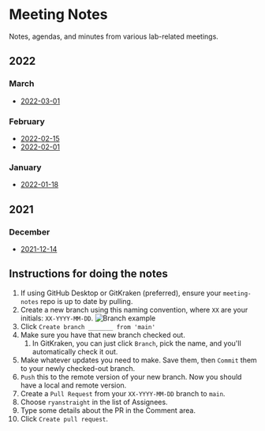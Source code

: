 # Meeting Notes

Notes, agendas, and minutes from various lab-related meetings.

## 2022

### March

+ [2022-03-01](/2022/03/2022-03-01.md)

### February

+ [2022-02-15](/2022/02/2022-02-15.md)
+ [2022-02-01](/2022/02/2022-02-01.md)


### January

+ [2022-01-18](/2022/01/2022-01-18.md)

## 2021

### December

+ [2021-12-14](/2021/12/2021-12-14.md)

## Instructions for doing the notes

1. If using GitHub Desktop or GitKraken (preferred), ensure your `meeting-notes` repo is up to date by pulling.
1. Create a new branch using this naming convention, where `XX` are your initials: `XX-YYYY-MM-DD`.
![Branch example]()
1. Click `Create branch _______ from 'main'`
1. Make sure you have that new branch checked out.
    1. In GitKraken, you can just click `Branch`, pick the name, and you'll automatically check it out.
1. Make whatever updates you need to make. Save them, then `Commit` them to your newly checked-out branch.
1. `Push` this to the remote version of your new branch. Now you should have a local and remote version.
1. Create a `Pull Request` from your `XX-YYYY-MM-DD` branch to `main`. 
1. Choose `ryanstraight` in the list of Assignees.
1. Type some details about the PR in the Comment area.
1. Click `Create pull request`.

